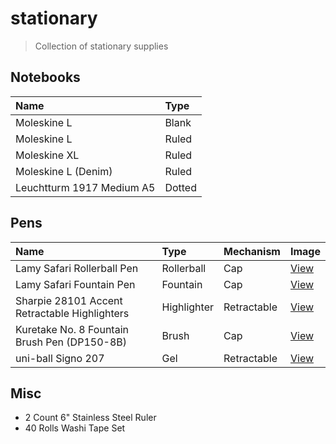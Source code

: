 # stationary

> Collection of stationary supplies

## Notebooks

| Name | Type |
| :--- | :--- |
| Moleskine L | Blank |
| Moleskine L | Ruled |
| Moleskine XL | Ruled |
| Moleskine L (Denim) | Ruled |
| Leuchtturm 1917 Medium A5 | Dotted |

## Pens

| Name | Type | Mechanism | Image |
| :--- | :--- | :--- | :--- |
| Lamy Safari Rollerball Pen | Rollerball | Cap | [View](./images/pens/lamy-safari-rollerball-pen.jpg) |
| Lamy Safari Fountain Pen | Fountain | Cap | [View](./images/pens/lamy-safari-fountain-pen.jpg) |
| Sharpie 28101 Accent Retractable Highlighters | Highlighter | Retractable | [View](./images/pens/sharpie-28101-highlighter.jpg) |
| Kuretake No. 8 Fountain Brush Pen (DP150-8B) | Brush | Cap | [View](./images/pens/kuretake-no-8-brush-pen.jpg) |
| uni-ball Signo 207 | Gel | Retractable | [View](./images/pens/uni-ball-signo-207.jpg) |

## Misc

- 2 Count 6" Stainless Steel Ruler
- 40 Rolls Washi Tape Set
